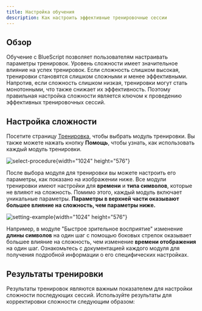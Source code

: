 ```yaml
---
title: Настройка обучения
description: Как настроить эффективные тренировочные сессии
---
```


## Обзор

Обучение с BlueScript позволяет пользователям настраивать параметры тренировок. Уровень сложности имеет значительное влияние на успех тренировок. Если сложность слишком высокая, тренировки становятся слишком сложными и менее эффективными. Напротив, если сложность слишком низкая, тренировки могут стать монотонными, что также снижает их эффективность. Поэтому правильная настройка сложности является ключом к проведению эффективных тренировочных сессий.

## Настройка сложности

Посетите страницу [Тренировка](/ru/train), чтобы выбрать модуль тренировки. Вы также можете нажать кнопку **Помощь**, чтобы узнать, как использовать каждый модуль тренировки.

![select-procedure](/select-procedure.png){width="1024" height="576"}

После выбора модуля для тренировки вы можете настроить его параметры, как показано на изображении ниже. Все модули тренировки имеют настройки для **времени** и **типа символов**, которые не влияют на сложность. Помимо этого, каждый модуль включает уникальные параметры. **Параметры в верхней части оказывают большее влияние на сложность, чем параметры ниже.**

![setting-example](/setting-example.png){width="1024" height="576"}

Например, в модуле "Быстрое зрительное восприятие" изменение **длины символов** на один шаг с помощью боковых стрелок оказывает большее влияние на сложность, чем изменение **времени отображения** на один шаг. Ознакомьтесь с документацией каждого модуля для получения подробной информации о его специфических настройках.

## Результаты тренировки

Результаты тренировок являются важным показателем для настройки сложности последующих сессий. Используйте результаты для корректировки сложности следующим образом:

